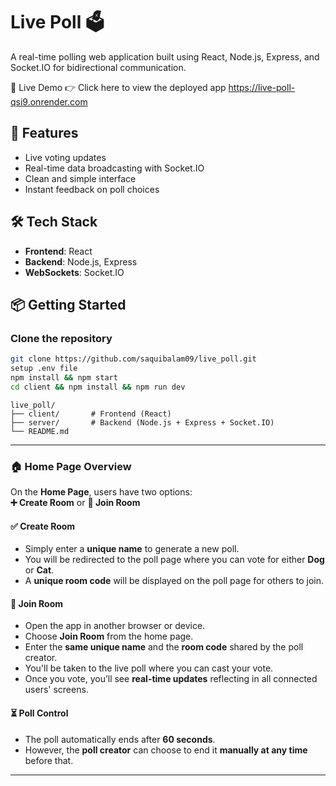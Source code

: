 # Live Poll 🗳️

A real-time polling web application built using React, Node.js, Express, and Socket.IO for bidirectional communication.

🚀 Live Demo
👉 Click here to view the deployed app https://live-poll-qsi9.onrender.com

## 🚀 Features

- Live voting updates
- Real-time data broadcasting with Socket.IO
- Clean and simple interface
- Instant feedback on poll choices

## 🛠 Tech Stack

- **Frontend**: React
- **Backend**: Node.js, Express
- **WebSockets**: Socket.IO

## 📦 Getting Started

### Clone the repository

```bash
git clone https://github.com/saquibalam09/live_poll.git
setup .env file 
npm install && npm start
cd client && npm install && npm run dev
```


```
live_poll/
├── client/       # Frontend (React)
├── server/       # Backend (Node.js + Express + Socket.IO)
└── README.md
```


---

### 🏠 Home Page Overview

On the **Home Page**, users have two options:  
**➕ Create Room** or **🔑 Join Room**

#### ✅ Create Room
- Simply enter a **unique name** to generate a new poll.
- You will be redirected to the poll page where you can vote for either **Dog** or **Cat**.
- A **unique room code** will be displayed on the poll page for others to join.

#### 🔁 Join Room
- Open the app in another browser or device.
- Choose **Join Room** from the home page.
- Enter the **same unique name** and the **room code** shared by the poll creator.
- You'll be taken to the live poll where you can cast your vote.
- Once you vote, you’ll see **real-time updates** reflecting in all connected users' screens.

#### ⏳ Poll Control
- The poll automatically ends after **60 seconds**.
- However, the **poll creator** can choose to end it **manually at any time** before that.

---


